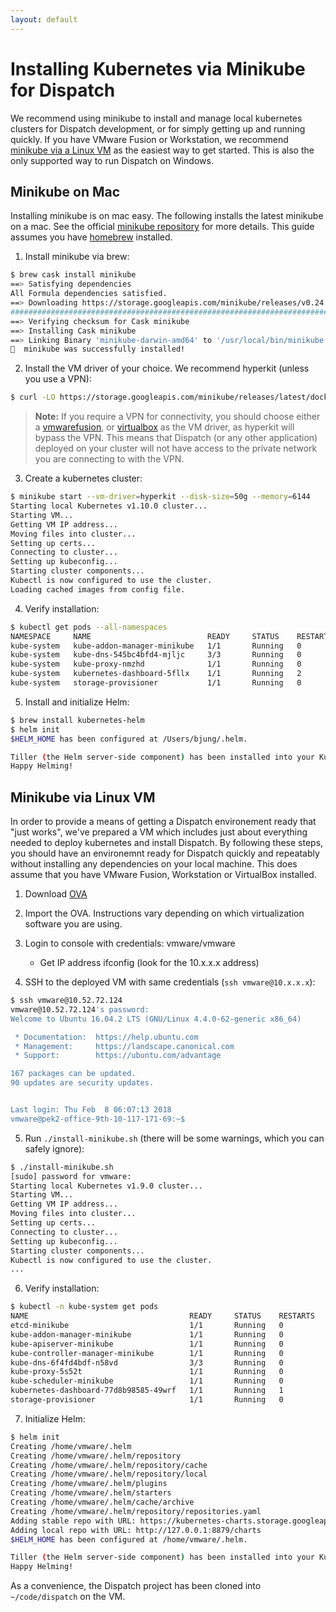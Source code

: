 ```yaml
---
layout: default
---
```

# Installing Kubernetes via Minikube for Dispatch

We recommend using minikube to install and manage local kubernetes clusters for Dispatch development, or for simply
getting up and running quickly. If you have VMware Fusion or Workstation, we recommend [minikube via a Linux
VM](#minikube_via_linux_vm) as the easiest way to get started.  This is also the only supported way to run Dispatch on
Windows.

## Minikube on Mac

Installing minikube is on mac easy.  The following installs the latest minikube on a mac.  See the official [minikube
repository](https://github.com/kubernetes/minikube) for more details.  This guide assumes you have
[homebrew](https://brew.sh) installed.

1. Install minikube via brew:

```bash
$ brew cask install minikube
==> Satisfying dependencies
All Formula dependencies satisfied.
==> Downloading https://storage.googleapis.com/minikube/releases/v0.24.1/minikube-darwin-amd64
######################################################################## 100.0%
==> Verifying checksum for Cask minikube
==> Installing Cask minikube
==> Linking Binary 'minikube-darwin-amd64' to '/usr/local/bin/minikube'.
🍺  minikube was successfully installed!
```

2. Install the VM driver of your choice.  We recommend hyperkit (unless you use a VPN):

```bash
$ curl -LO https://storage.googleapis.com/minikube/releases/latest/docker-machine-driver-hyperkit && chmod +x docker-machine-driver-hyperkit && sudo mv docker-machine-driver-hyperkit /usr/local/bin/ && sudo chown root:wheel /usr/local/bin/docker-machine-driver-hyperkit && sudo chmod u+s /usr/local/bin/docker-machine-driver-hyperkit
```

> **Note:** If you require a VPN for connectivity, you should choose either a
[vmwarefusion](https://www.vmware.com/products/fusion.html), or [virtualbox](https://www.virtualbox.org) as the VM
driver, as hyperkit will bypass the VPN.  This means that Dispatch (or any other application) deployed on your cluster
will not have access to the private network you are connecting to with the VPN.

3. Create a kubernetes cluster:

```bash
$ minikube start --vm-driver=hyperkit --disk-size=50g --memory=6144
Starting local Kubernetes v1.10.0 cluster...
Starting VM...
Getting VM IP address...
Moving files into cluster...
Setting up certs...
Connecting to cluster...
Setting up kubeconfig...
Starting cluster components...
Kubectl is now configured to use the cluster.
Loading cached images from config file.
```

4. Verify installation:

```bash
$ kubectl get pods --all-namespaces
NAMESPACE     NAME                          READY     STATUS    RESTARTS   AGE
kube-system   kube-addon-manager-minikube   1/1       Running   0          54s
kube-system   kube-dns-545bc4bfd4-mjljc     3/3       Running   0          43s
kube-system   kube-proxy-nmzhd              1/1       Running   0          43s
kube-system   kubernetes-dashboard-5fllx    1/1       Running   2          41s
kube-system   storage-provisioner           1/1       Running   0          42s
```

5. Install and initialize Helm:

```bash
$ brew install kubernetes-helm
$ helm init
$HELM_HOME has been configured at /Users/bjung/.helm.

Tiller (the Helm server-side component) has been installed into your Kubernetes Cluster.
Happy Helming!
```

## Minikube via Linux VM

In order to provide a means of getting a Dispatch environement ready that "just works", we've prepared a VM which
includes just about everything needed to deploy kubernetes and install Dispatch.  By following these steps, you
should have an environemnt ready for Dispatch quickly and repeatably without installing any dependencies on your
local machine.  This does assume that you have VMware Fusion, Workstation or VirtualBox installed.

1. Download [OVA](https://s3-us-west-2.amazonaws.com/dispatch-imgs/Ubuntu_16.04.2_server_amd64_dispatch.ova)

2. Import the OVA.  Instructions vary depending on which virtualization software you are using.

3. Login to console with credentials: vmware/vmware
    - Get IP address ifconfig (look for the 10.x.x.x address)

4. SSH to the deployed VM with same credentials (`ssh vmware@10.x.x.x`):

```bash
$ ssh vmware@10.52.72.124
vmware@10.52.72.124's password:
Welcome to Ubuntu 16.04.2 LTS (GNU/Linux 4.4.0-62-generic x86_64)

 * Documentation:  https://help.ubuntu.com
 * Management:     https://landscape.canonical.com
 * Support:        https://ubuntu.com/advantage

167 packages can be updated.
90 updates are security updates.


Last login: Thu Feb  8 06:07:13 2018
vmware@pek2-office-9th-10-117-171-69:~$
```

5. Run `./install-minikube.sh` (there will be some warnings, which you can safely ignore):

```bash
$ ./install-minikube.sh
[sudo] password for vmware:
Starting local Kubernetes v1.9.0 cluster...
Starting VM...
Getting VM IP address...
Moving files into cluster...
Setting up certs...
Connecting to cluster...
Setting up kubeconfig...
Starting cluster components...
Kubectl is now configured to use the cluster.
...
```

6. Verify installation:

```bash
$ kubectl -n kube-system get pods
NAME                                    READY     STATUS    RESTARTS   AGE
etcd-minikube                           1/1       Running   0          5m
kube-addon-manager-minikube             1/1       Running   0          5m
kube-apiserver-minikube                 1/1       Running   0          5m
kube-controller-manager-minikube        1/1       Running   0          5m
kube-dns-6f4fd4bdf-n58vd                3/3       Running   0          6m
kube-proxy-5s52t                        1/1       Running   0          6m
kube-scheduler-minikube                 1/1       Running   0          5m
kubernetes-dashboard-77d8b98585-49wrf   1/1       Running   1          6m
storage-provisioner                     1/1       Running   0          6m
```

7. Initialize Helm:

```bash
$ helm init
Creating /home/vmware/.helm
Creating /home/vmware/.helm/repository
Creating /home/vmware/.helm/repository/cache
Creating /home/vmware/.helm/repository/local
Creating /home/vmware/.helm/plugins
Creating /home/vmware/.helm/starters
Creating /home/vmware/.helm/cache/archive
Creating /home/vmware/.helm/repository/repositories.yaml
Adding stable repo with URL: https://kubernetes-charts.storage.googleapis.com
Adding local repo with URL: http://127.0.0.1:8879/charts
$HELM_HOME has been configured at /home/vmware/.helm.

Tiller (the Helm server-side component) has been installed into your Kubernetes Cluster.
Happy Helming!
```

As a convenience, the Dispatch project has been cloned into `~/code/dispatch` on the VM.
